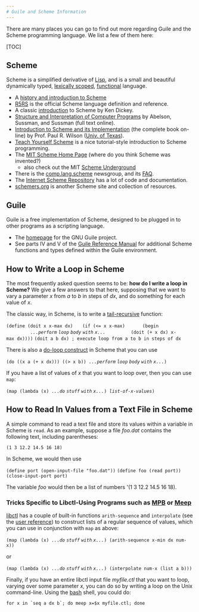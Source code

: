 ```yaml
---
# Guile and Scheme Information
---
```


There are many places you can go to find out more regarding Guile and the Scheme programming language. We list a few of them here:

[TOC]

Scheme
-------

Scheme is a simplified derivative of [Lisp](https://en.wikipedia.org/wiki/Lisp), and is a small and beautiful dynamically typed, [lexically scoped](https://en.wikipedia.org/wiki/Lexical_variable_scoping), [functional](https://en.wikipedia.org/wiki/Functional_programming_language) language.

-   A [history and introduction to Scheme](https://en.wikipedia.org/wiki/Scheme_programming_language)
-   [R5RS](http://www.swiss.ai.mit.edu/ftpdir/scheme-reports/r5rs-html/r5rs_toc.html) is the official Scheme language definition and reference.
-   A classic [introduction](ftp://ftp.cs.indiana.edu/pub/scheme-repository/doc/pubs/intro.txt) to Scheme by Ken Dickey.
-   [Structure and Interpretation of Computer Programs](http://mitpress.mit.edu/sicp/sicp.html) by Abelson, Sussman, and Sussman (full text online).
-   [Introduction to Scheme and its Implementation](ftp://ftp.cs.utexas.edu/pub/garbage/cs345/schintro-v14/schintro_toc.html) (the complete book on-line) by Prof. Paul R. Wilson ([Univ. of Texas](http://www.cs.utexas.edu/)).
-   [Teach Yourself Scheme](http://ds26gte.github.io/tyscheme/index.html) is a nice tutorial-style introduction to Scheme programming.
-   The [MIT Scheme Home Page](http://www.swiss.ai.mit.edu/projects/scheme/index.html) (where do you think Scheme was invented?)
    -   also check out the MIT [Scheme Underground](http://www.ai.mit.edu/projects/su/su.html)
-   There is the [comp.lang.scheme](news:comp.lang.scheme) newsgroup, and its [FAQ](http://www.faqs.org/faqs/by-newsgroup/comp/comp.lang.scheme.html).
-   The [Internet Scheme Repository](http://www.cs.indiana.edu/scheme-repository/) has a lot of code and documentation.
-   [schemers.org](http://www.schemers.org/) is another Scheme site and collection of resources.

Guile
------

Guile is a free implementation of Scheme, designed to be plugged in to other programs as a scripting language.

-   The [homepage](http://www.gnu.org/software/guile/) for the GNU Guile project.
-   See parts IV and V of the [Guile Reference Manual](http://www.gnu.org/software/guile/manual/html_node/index.html) for additional Scheme functions and types defined within the Guile environment.

How to Write a Loop in Scheme
-----------------------------

The most frequently asked question seems to be: **how do I write a loop in Scheme?** We give a few answers to that here, supposing that we want to vary a parameter *x* from *a* to *b* in steps of *dx*, and do something for each value of *x*.

The classic way, in Scheme, is to write a [tail-recursive](https://en.wikipedia.org/wiki/Tail_call) function:

`(define (doit x x-max dx)`
`   (if (<= x x-max)`
`      (begin`
`         `*`...perform` `loop` `body` `with` `x...`*
`         (doit (+ x dx) x-max dx))))`
`(doit a b dx) ; execute loop from a to b in steps of dx`

There is also a [do-loop construct](http://www.swiss.ai.mit.edu/ftpdir/scheme-reports/r5rs-html/r5rs_6.html#SEC36) in Scheme that you can use

`(do ((x a (+ x dx))) ((> x b)) `*`...perform` `loop` `body` `with` `x...`*`)`

If you have a list of values of *x* that you want to loop over, then you can use `map`:

`(map (lambda (x) `*`...do` `stuff` `with` `x...`*`) `*`list-of-x-values`*`)`

How to Read In Values from a Text File in Scheme
------------------------------------------------

A simple command to read a text file and store its values within a variable in Scheme is `read`. As an example, suppose a file *foo.dat* contains the following text, including parentheses:

`(1 3 12.2 14.5 16 18)`

In Scheme, we would then use

`(define port (open-input-file "foo.dat"))`
`(define foo (read port))`
`(close-input-port port)`

The variable *foo* would then be a list of numbers '(1 3 12.2 14.5 16 18).

### Tricks Specific to Libctl-Using Programs such as [MPB](MPB.md) or [Meep](http://meep.readthedocs.io/en/latest/Meep/)

[libctl](http://ab-initio.mit.edu/wiki/index.php/Libctl) has a couple of built-in functions `arith-sequence` and `interpolate` (see the [user reference](http://ab-initio.mit.edu/wiki/index.php/Libctl_User_Reference)) to construct lists of a regular sequence of values, which you can use in conjunction with `map` as above:

`(map (lambda (x) `*`...do` `stuff` `with` `x...`*`) (arith-sequence x-min dx num-x))`

or

`(map (lambda (x) `*`...do` `stuff` `with` `x...`*`) (interpolate num-x (list a b)))`

Finally, if you have an entire libctl input file *myfile.ctl* that you want to loop, varying over some parameter *x*, you can do so by writing a loop on the Unix command-line. Using the [bash](https://en.wikipedia.org/wiki/bash) shell, you could do:

``for x in `seq a dx b`; do meep x=$x myfile.ctl; done``